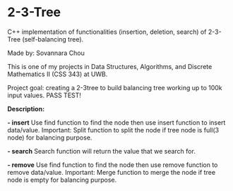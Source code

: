 # 2-3-Tree

C++ implementation of functionalities (insertion, deletion, search) of 2-3-Tree (self-balancing tree). 

Made by: Sovannara Chou

This is one of my projects in Data Structures, Algorithms, and Discrete Mathematics II (CSS 343) at UWB. 

Project goal: creating a 2-3tree to build balancing tree working up to 100k input values. PASS TEST!

**Description:**

**- insert**
  Use find function to find the node then use insert function to insert data/value.
  Important: Split function to split the node if tree node is full(3 node) for balancing purpose. 

**- search**
  Search function will return the value that we search for.

**- remove** 
  Use find function to find the node then use remove function to remove data/value.
  Important: Merge function to merge the node if tree node is empty for balancing purpose.
